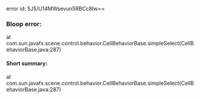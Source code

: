 error id: 5J5/U14MWsevun5RBCc8Iw==
### Bloop error:

at com.sun.javafx.scene.control.behavior.CellBehaviorBase.simpleSelect(CellBehaviorBase.java:287)
#### Short summary: 

at com.sun.javafx.scene.control.behavior.CellBehaviorBase.simpleSelect(CellBehaviorBase.java:287)